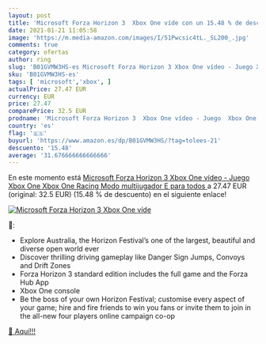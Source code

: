 ```yaml
---
layout: post
title: 'Microsoft Forza Horizon 3  Xbox One víde con un 15.48 % de descuento'
date: 2021-01-21 11:05:58
image: 'https://m.media-amazon.com/images/I/51Pwcsic4tL._SL200_.jpg'
comments: true
category: ofertas
author: ring
slug: 'B01GVMW3HS-es Microsoft Forza Horizon 3 Xbox One vídeo - Juego Xbox One...'
sku: 'B01GVMW3HS-es'
tags: [ 'microsoft','xbox', ]
actualPrice: 27.47 EUR
currency: EUR
price: 27.47
comparePrice: 32.5 EUR
prodname: 'Microsoft Forza Horizon 3  Xbox One vídeo - Juego  Xbox One  Xbox One  Racing  Modo multijugador  E  para todos  '
country: 'es'
flag: '🇪🇸'
buyurl: 'https://www.amazon.es/dp/B01GVMW3HS/?tag=tolees-21'
descuento: '15.48'
average: '31.676666666666666'
---
```


En este momento está [Microsoft Forza Horizon 3  Xbox One vídeo - Juego  Xbox One  Xbox One  Racing  Modo multijugador  E  para todos  ](https://www.amazon.es/dp/B01GVMW3HS/?tag=tolees-21) a 27.47 EUR (original: 32.5 EUR) (15.48 %  de descuento) en el siguiente enlace!

[![Microsoft Forza Horizon 3  Xbox One víde](https://m.media-amazon.com/images/I/51Pwcsic4tL._SL200_.jpg)](https://www.amazon.es/dp/B01GVMW3HS/?tag=tolees-21)

🔎:

- Explore Australia, the Horizon Festival’s one of the largest, beautiful and diverse open world ever
- Discover thrilling driving gameplay like Danger Sign Jumps, Convoys and Drift Zones
- Forza Horizon 3 standard edition includes the full game and the Forza Hub App
- Xbox One console
- Be the boss of your own Horizon Festival; customise every aspect of your game; hire and fire friends to win you fans or invite them to join in the all-new four players online campaign co-op

[🛒 Aquí!!!](https://www.amazon.es/dp/B01GVMW3HS/?tag=tolees-21)
